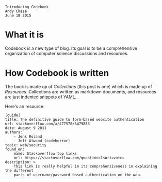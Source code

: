 	Introducing Codebook
	Andy Chase
	June 18 2015

# What it is

Codebook is a new type of blog. Its goal is to be a comprehensive organization of computer science discussions and resources.

# How Codebook is written

The book is made up of *Collections* (this post is one) which is made up of *Resources*. Collections are written as markdown documents, and resources are just indented snippets of YAML...

Here's an resource:

    [guide]
    title: The definitive guide to form-based website authentication
    url: stackoverflow.com/a/477578/3479853
    date: August 9 2011
    authors:
    	- Jens Roland
    	- Jeff Atwood (codehorror)
    topic: web/security
    found_on: 
        name: Stackoverflow top links 
        url: https://stackoverflow.com/questions?sort=votes
    description: >
        This link is really helpful in its comprehensiveness in explaining the different
        parts of username/password based authentication on the web.
